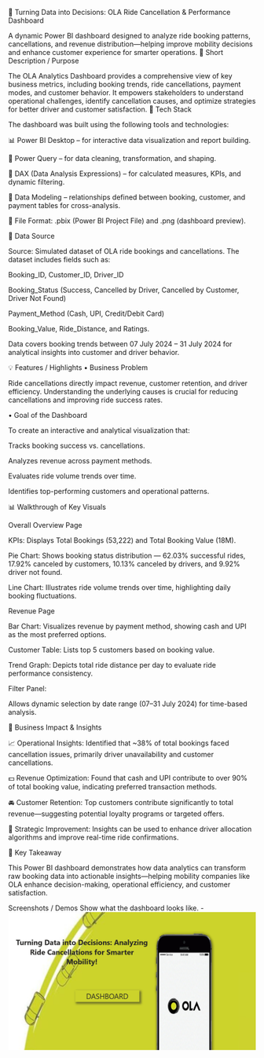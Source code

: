 🚖 Turning Data into Decisions: OLA Ride Cancellation & Performance Dashboard

A dynamic Power BI dashboard designed to analyze ride booking patterns, cancellations, and revenue distribution—helping improve mobility decisions and enhance customer experience for smarter operations.
🎯 Short Description / Purpose

The OLA Analytics Dashboard provides a comprehensive view of key business metrics, including booking trends, ride cancellations, payment modes, and customer behavior. It empowers stakeholders to understand operational challenges, identify cancellation causes, and optimize strategies for better driver and customer satisfaction.
  🧰 Tech Stack

The dashboard was built using the following tools and technologies:

📊 Power BI Desktop – for interactive data visualization and report building.

🧹 Power Query – for data cleaning, transformation, and shaping.

🧠 DAX (Data Analysis Expressions) – for calculated measures, KPIs, and dynamic filtering.

🧾 Data Modeling – relationships defined between booking, customer, and payment tables for cross-analysis.

📁 File Format: .pbix (Power BI Project File) and .png (dashboard preview).

📂 Data Source

Source: Simulated dataset of OLA ride bookings and cancellations.
The dataset includes fields such as:

Booking_ID, Customer_ID, Driver_ID

Booking_Status (Success, Cancelled by Driver, Cancelled by Customer, Driver Not Found)

Payment_Method (Cash, UPI, Credit/Debit Card)

Booking_Value, Ride_Distance, and Ratings.

Data covers booking trends between 07 July 2024 – 31 July 2024 for analytical insights into customer and driver behavior.

💡 Features / Highlights
• Business Problem

Ride cancellations directly impact revenue, customer retention, and driver efficiency. Understanding the underlying causes is crucial for reducing cancellations and improving ride success rates.

• Goal of the Dashboard

To create an interactive and analytical visualization that:

Tracks booking success vs. cancellations.

Analyzes revenue across payment methods.

Evaluates ride volume trends over time.

Identifies top-performing customers and operational patterns.

📊 Walkthrough of Key Visuals

Overall Overview Page

KPIs: Displays Total Bookings (53,222) and Total Booking Value (18M).

Pie Chart: Shows booking status distribution — 62.03% successful rides, 17.92% canceled by customers, 10.13% canceled by drivers, and 9.92% driver not found.

Line Chart: Illustrates ride volume trends over time, highlighting daily booking fluctuations.

Revenue Page

Bar Chart: Visualizes revenue by payment method, showing cash and UPI as the most preferred options.

Customer Table: Lists top 5 customers based on booking value.

Trend Graph: Depicts total ride distance per day to evaluate ride performance consistency.

Filter Panel:

Allows dynamic selection by date range (07–31 July 2024) for time-based analysis.

💼 Business Impact & Insights

📈 Operational Insights: Identified that ~38% of total bookings faced cancellation issues, primarily driver unavailability and customer cancellations.

💵 Revenue Optimization: Found that cash and UPI contribute to over 90% of total booking value, indicating preferred transaction methods.

🚘 Customer Retention: Top customers contribute significantly to total revenue—suggesting potential loyalty programs or targeted offers.

🧭 Strategic Improvement: Insights can be used to enhance driver allocation algorithms and improve real-time ride confirmations.

🌟 Key Takeaway

This Power BI dashboard demonstrates how data analytics can transform raw booking data into actionable insights—helping mobility companies like OLA enhance decision-making, operational efficiency, and customer satisfaction.


Screenshots / Demos
Show what the dashboard looks like. -
![Dashboard_Preview](https://github.com/anandkrsrivastava/OLA---trend-for-ride-cancellation/blob/main/Screenshot%202025-10-04%20193141.png)
